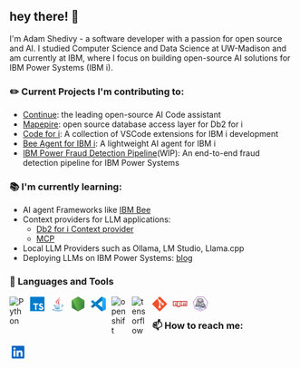 ## hey there! 👋

I'm Adam Shedivy - a software developer with a passion for open source and AI. I studied Computer Science and Data Science at UW-Madison and am currently at IBM, where I focus on building open-source AI solutions for IBM Power Systems (IBM i).


### ✏️ Current Projects I'm contributing to:
- [Continue](https://github.com/continuedev/continue): the leading open-source AI Code assistant
- [Mapepire](https://mapepire-ibmi.github.io/): open source database access layer for Db2 for i
- [Code for i](https://codefori.github.io/docs/): A collection of VSCode extensions for IBM i development
- [Bee Agent for IBM i](https://github.com/ajshedivy/bee-agent-ibmi): A lightweight AI agent for IBM i
- [IBM Power Fraud Detection Pipeline](https://github.com/ajshedivy/IBMi-fraud-detection)(WIP): An end-to-end fraud detection pipeline for IBM Power Systems


### 📚 I'm currently learning:
- AI agent Frameworks like [IBM Bee](https://github.com/i-am-bee)
- Context providers for LLM applications:
  - [Db2 for i Context provider](https://codefori.github.io/docs/extensions/db2i/ai/code-assistant/)
  - [MCP](https://modelcontextprotocol.io/introduction)
- Local LLM Providers such as Ollama, LM Studio, Llama.cpp
- Deploying LLMs on IBM Power Systems: [blog](https://github.com/ajshedivy/blog/issues/1)

### 💼 Languages and Tools
[<img align="left" alt="Python" width="26px" style="padding-right:10px;" src="https://s3.dualstack.us-east-2.amazonaws.com/pythondotorg-assets/media/files/python-logo-only.svg"/>]()
[<img align="left" alt="TypeScript" width="26px" style="padding-right:10px;" src="images/typescript.svg"/>]()
[<img align="left" alt="Java" width="26px" style="padding-right:10px;" src="images/java.svg"/>]()
[<img align="left" alt="NodeJS" width="26px" style="padding-right:10px;" src="images/nodejs.svg"/>]()
[<img align="left" alt="Visual Studio Code" width="26px" style="padding-right:10px;" src="images/vscode.svg"/>]()

[<img align="left" alt="openshift" width="26px" style="padding-right:10px;" src="https://upload.wikimedia.org/wikipedia/commons/3/3a/OpenShift-LogoType.svg"/>]()
[<img align="left" alt="tensorflow" width="26px" style="padding-right:10px;" src="https://upload.wikimedia.org/wikipedia/commons/2/2d/Tensorflow_logo.svg"/>]()
[<img align="left" alt="Git" width="26px" style="padding-right:10px;" src="images/git.svg"/>]()
[<img align="left" alt="NPM" width="26px" style="padding-right:10px;" src="images/npm.svg"/>]()
[<img align="left" alt="podman" width="26px" style="padding-right:10px;" src="images/Podman.svg"/>]()


<br/>

### 📫 How to reach me:
[<img align="left" alt="Adam Shedivy | LinkedIn" width="30px" style="padding-right:10px;" src="images/linkedin.svg"/>](https://www.linkedin.com/in/adam-shedivy-2619a1166/)
